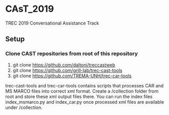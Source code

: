 # CAsT_2019
TREC 2019 Conversational Assistance Track

## Setup
### Clone CAST repositories from root of this repository
1. git clone https://github.com/daltonj/treccastweb
2. git clone https://github.com/grill-lab/trec-cast-tools
3. git clone https://github.com/TREMA-UNH/trec-car-tools

trec-cast-tools and trec-car-tools contains scripts that processes CAR and MS MARCO files
into correct xml format. Create a /collection folder from root and store these xml output files there.
You can run the index files index_msmarco.py and index_car.py once processed xml files are available
under /collection.
